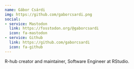 ```yaml
---
name: Gábor Csárdi
img: https://github.com/gaborcsardi.png
social:
- service: Mastodon
  link: https://fosstodon.org/@gaborcsardi
  icon: fa-mastodon
- service: Github
  link: https://github.com/gaborcsardi
  icon: fa-github
---
```


R-hub creator and maintainer, Software Engineer at RStudio.
